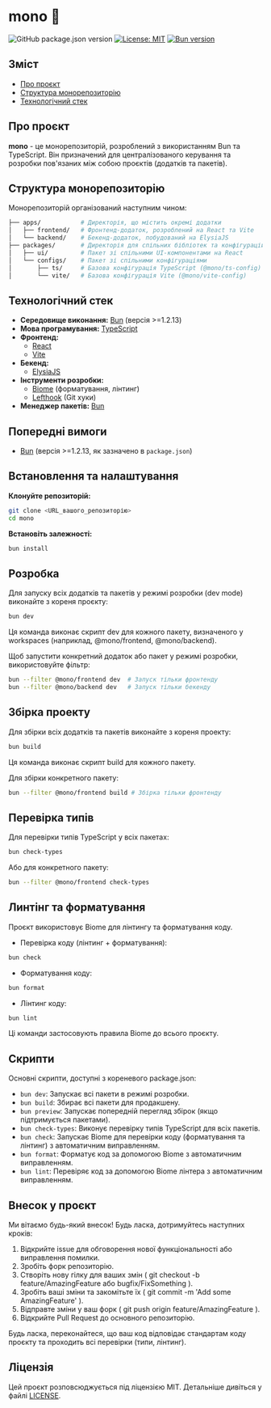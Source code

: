# mono 🚀

![GitHub package.json version](https://img.shields.io/github/package-json/v/livegp/mono) [![License: MIT](https://img.shields.io/badge/License-MIT-yellow.svg)](https://opensource.org/licenses/MIT) [![Bun version](https://img.shields.io/badge/bun-%3E%3D1.2.13-orange.svg)](https://bun.sh/)

## Зміст

- [Про проєкт](#про-проєкт)
- [Структура монорепозиторію](#структура-монорепозиторію)
- [Технологічний стек](#технологічний-стек)

## Про проєкт

**mono** - це монорепозиторій, розроблений з використанням Bun та TypeScript. Він призначений для централізованого керування та розробки пов'язаних між собою проєктів (додатків та пакетів).

## Структура монорепозиторію

Монорепозиторій організований наступним чином:

```sh
├── apps/           # Директорія, що містить окремі додатки
│   ├── frontend/   # Фронтенд-додаток, розроблений на React та Vite
│   └── backend/    # Бекенд-додаток, побудований на ElysiaJS
├── packages/       # Директорія для спільних бібліотек та конфігурацій
│   ├── ui/         # Пакет зі спільними UI-компонентами на React
│   └── configs/    # Пакет зі спільними конфігураціями
│       ├── ts/     # Базова конфігурація TypeScript (@mono/ts-config)
│       └── vite/   # Базова конфігурація Vite (@mono/vite-config)
```

## Технологічний стек

- **Середовище виконання:** [Bun](https://bun.sh/) (версія >=1.2.13)
- **Мова програмування:** [TypeScript](https://www.typescriptlang.org/)
- **Фронтенд:**
  - [React](https://react.dev/)
  - [Vite](https://vitejs.dev/)
- **Бекенд:**
  - [ElysiaJS](https://elysiajs.com/)
- **Інструменти розробки:**
  - [Biome](https://biomejs.dev/) (форматування, лінтинг)
  - [Lefthook](https://github.com/evilmartians/lefthook) (Git хуки)
- **Менеджер пакетів:** [Bun](https://bun.sh/)

## Попередні вимоги

- [Bun](https://bun.sh/docs/installation) (версія >=1.2.13, як зазначено в `package.json`)

## Встановлення та налаштування

**Клонуйте репозиторій:**

```bash
git clone <URL_вашого_репозиторію>
cd mono
```

**Встановіть залежності:**

```bash
bun install
```

## Розробка

Для запуску всіх додатків та пакетів у режимі розробки (dev mode) виконайте з кореня проєкту:

```bash
bun dev
```

Ця команда виконає скрипт dev для кожного пакету, визначеного у workspaces (наприклад, @mono/frontend, @mono/backend).

Щоб запустити конкретний додаток або пакет у режимі розробки, використовуйте фільтр:

```bash
bun --filter @mono/frontend dev  # Запуск тільки фронтенду
bun --filter @mono/backend dev   # Запуск тільки бекенду
```

## Збірка проекту

Для збірки всіх додатків та пакетів виконайте з кореня проекту:

```bash
bun build
```

Ця команда виконає скрипт build для кожного пакету.

Для збірки конкретного пакету:

```bash
bun --filter @mono/frontend build # Збірка тільки фронтенду
```

## Перевірка типів

Для перевірки типів TypeScript у всіх пакетах:

```bash
bun check-types
```

Або для конкретного пакету:

```bash
bun --filter @mono/frontend check-types
```

## Линтінг та форматування

Проєкт використовує Biome для лінтингу та форматування коду.

- Перевірка коду (лінтинг + форматування):

```bash
bun check
```

- Форматування коду:

```bash
bun format
```

- Лінтинг коду:

```bash
bun lint
```

Ці команди застосовують правила Biome до всього проєкту.

## Скрипти

Основні скрипти, доступні з кореневого package.json:

- `bun dev`: Запускає всі пакети в режимі розробки.
- `bun build`: Збирає всі пакети для продакшену.
- `bun preview`: Запускає попередній перегляд збірок (якщо підтримується пакетами).
- `bun check-types`: Виконує перевірку типів TypeScript для всіх пакетів.
- `bun check`: Запускає Biome для перевірки коду (форматування та лінтинг) з автоматичним виправленням.
- `bun format`: Форматує код за допомогою Biome з автоматичним виправленням.
- `bun lint`: Перевіряє код за допомогою Biome лінтера з автоматичним виправленням.

## Внесок у проєкт

Ми вітаємо будь-який внесок! Будь ласка, дотримуйтесь наступних кроків:

1. Відкрийте issue для обговорення нової функціональності або виправлення помилки.
2. Зробіть форк репозиторію.
3. Створіть нову гілку для ваших змін ( git checkout -b feature/AmazingFeature або bugfix/FixSomething ).
4. Зробіть ваші зміни та закомітьте їх ( git commit -m 'Add some AmazingFeature' ).
5. Відправте зміни у ваш форк ( git push origin feature/AmazingFeature ).
6. Відкрийте Pull Request до основного репозиторію.

Будь ласка, переконайтеся, що ваш код відповідає стандартам коду проєкту та проходить всі перевірки (типи, лінтинг).

## Ліцензія

Цей проєкт розповсюджується під ліцензією MIT. Детальніше дивіться у файлі [LICENSE](LICENSE).
